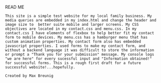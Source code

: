 READ ME

    This site is a simple test website for my local family business. My media queries are embedded in my index.html and change the header and image size to  better suite mobile and larger screens. My CSS objectives are located in my contact.css and menu.css. In my contact.css I have elements of flexbox to help better fit my contact form to mobile devices. My menu.css has a hamburger menu that has custom animation properties. My contact form also has embedded javascript properties. I used forms to make my contact form, and without a backend language it was difficult to store the information or prompt a "Thank you for your submission" message. My console logs "we are here" for every sucessful input and "Information obtained!" for successful forms. This is a rough first draft for a future successful website!...hopefully. 

    Created by Max Breunig